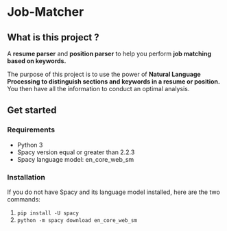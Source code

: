 # Job-Matcher

## What is this project ?

A **resume parser** and **position parser** to help you perform **job matching based on keywords.**

The purpose of this project is to use the power of **Natural Language Processing to distinguish sections and keywords in a resume or position.** You then have all the information to conduct an optimal analysis.

## Get started

### Requirements
- Python 3
- Spacy version equal or greater than 2.2.3
- Spacy language model: en_core_web_sm

### Installation
If you do not have Spacy and its language model installed, here are the two commands:
1. ``` pip install -U spacy ```
2. ``` python -m spacy download en_core_web_sm ```
